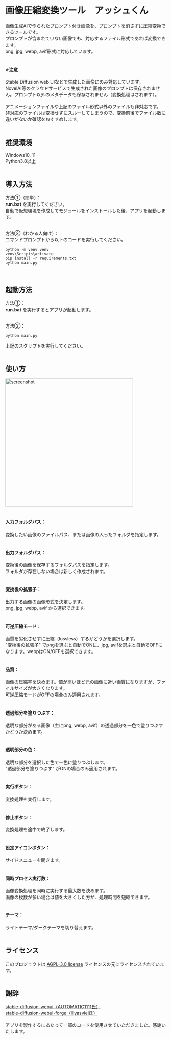 
# 画像圧縮変換ツール　アッシュくん

画像生成AIで作られたプロンプト付き画像を、プロンプトを消さずに圧縮変換できるツールです。<br>
プロンプトが含まれていない画像でも、対応するファイル形式であれば変換できます。<br>
png, jpg, webp, avif形式に対応しています。<br><br>

#### ※注意
Stable Diffusion web UIなどで生成した画像にのみ対応しています。<br>
NovelAI等のクラウドサービスで生成された画像のプロンプトは保存されません。プロンプト以外のメタデータも保存されません（変換処理はされます）。<br>
<br>
アニメーションファイルや上記のファイル形式以外のファイルも非対応です。<br>
非対応のファイルは変換せずにスルーしてしまうので、変換前後でファイル数に違いがないか確認をおすすめします。
<br><br>

## 推奨環境
Windows10, 11<br>
Python3.8以上<br><br>

## 導入方法
方法①（簡単）：<br>
<b>run.bat</b> を実行してください。<br>
自動で仮想環境を作成してモジュールをインストールした後、アプリを起動します。
<br><br>

方法②（わかる人向け）：<br>
コマンドプロンプトから以下のコードを実行してください。<br>
```
python -m venv venv
venv\Scripts\activate
pip install -r requirements.txt
python main.py
```
<br>

## 起動方法
方法①：<br>
<b>run.bat</b> を実行するとアプリが起動します。
<br><br>

方法②：<br>
```
python main.py
```
上記のスクリプトを実行してください。
<br><br>


## 使い方
<img width="400" alt="screenshot" src="https://github.com/takep6/image-converter-with-prompt/assets/74190436/e32ca137-2339-464d-8a5d-4a6b9aaddb25">
<br><br>

#### 入力フォルダパス：
変換したい画像のファイルパス、または画像の入ったフォルダを指定します。
<br><br>

#### 出力フォルダパス：
変換後の画像を保存するフォルダパスを指定します。<br>
フォルダが存在しない場合は新しく作成されます。
<br><br>

#### 変換後の拡張子：
出力する画像の画像形式を決定します。<br>
png, jpg, webp, avif から選択できます。
<br><br>

#### 可逆圧縮モード：
画質を劣化させずに圧縮（lossless）するかどうかを選択します。<br>
"変換後の拡張子" でpngを選ぶと自動でONに、jpg, avifを選ぶと自動でOFFになります。webpはON/OFFを選択できます。
<br><br>

#### 品質：
画像の圧縮率を決めます。値が高いほど元の画像に近い画質になりますが、ファイルサイズが大きくなります。<br>
可逆圧縮モードがOFFの場合のみ適用されます。
<br><br>

#### 透過部分を塗りつぶす：
透明な部分がある画像（主にpng, webp, avif）の透過部分を一色で塗りつぶすかどうか決めます。
<br><br>

#### 透明部分の色：
透明な部分を選択した色で一色に塗りつぶします。<br>
"透過部分を塗りつぶす" がONの場合のみ適用されます。
<br><br>

#### 実行ボタン：
変換処理を実行します。
<br><br>

#### 停止ボタン：
変換処理を途中で終了します。
<br><br>

#### 設定アイコンボタン：
サイドメニューを開きます。
<br><br>

#### 同時プロセス実行数：
画像変換処理を同時に実行する最大数を決めます。<br>
画像の枚数が多い場合は値を大きくした方が、処理時間を短縮できます。
<br><br>

#### テーマ：
ライトテーマ/ダークテーマを切り替えます。
<br><br>

## ライセンス
このプロジェクトは [AGPL-3.0 license](LICENSE.txt) ライセンスの元にライセンスされています。
<br><br>

## 謝辞
[stable-diffusion-webui（AUTOMATIC1111氏）](https://github.com/AUTOMATIC1111/stable-diffusion-webui)<br>
[stable-diffusion-webui-forge（lllyasviel氏）](https://github.com/lllyasviel/stable-diffusion-webui-forge)
<br><br>
アプリを製作するにあたって一部のコードを使用させていただきました。感謝いたします。






